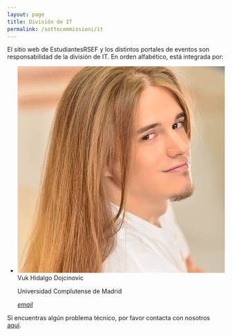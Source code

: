 ```yaml
---
layout: page
title: División de IT
permalink: /sottocommissioni/it
---
```


El sitio web de EstudiantesRSEF y los distintos portales de eventos son responsabilidad de la división de IT. En orden alfabético, está integrada por:

<ul class="collection">
  <li class="collection-item avatar">
    <img src="/img/esecutivo/vuk.jpg" alt="" class="circle">
    <span class="title">Vuk Hidalgo Dojcinovic</span>
    <p>Universidad Complutense de Madrid</p>
    <a href="mailto:" class="secondary-content"><i class="material-icons">email</i></a>
  </li>
</ul>

Si encuentras algún problema técnico, por favor contacta con nosotros <a href="mailto:jovenrsef@gmail.com">aquí</a>.

